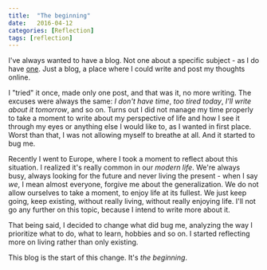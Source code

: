 ```yaml
---
title:  "The beginning"
date:   2016-04-12
categories: [Reflection]
tags: [reflection]
---
```


I've always wanted to have a blog. Not one about a specific subject - as I do have [one][veganeagora?]. Just a blog, a place where I could write and post my thoughts online.

I "tried" it once, made only one post, and that was it, no more writing. The excuses were always the same: *I don't have time*, *too tired today*, *I'll write about it tomorrow*, and so on. Turns out I did not manage my time properly to take a moment to write about my perspective of life and how I see it through my eyes or anything else I would like to, as I wanted in first place. Worst than that, I was not allowing myself to breathe at all. And it started to bug me.

Recently I went to Europe, where I took a moment to reflect about this situation. I realized it's really common in our *modern life*. We're always busy, always looking for the future and never living the present - when I say *we*, I mean almost everyone, forgive me about the generalization. We do not allow ourselves to take a moment, to enjoy life at its fullest. We just keep going, keep existing, without really living, without really enjoying life. I'll not go any further on this topic, because I intend to write more about it.

That being said, I decided to change what did bug me, analyzing the way I prioritize what to do, what to learn, hobbies and so on. I started reflecting more on living rather than only existing.

This blog is the start of this change. It's *the beginning*.

[veganeagora?]: http://www.veganeagora.com
